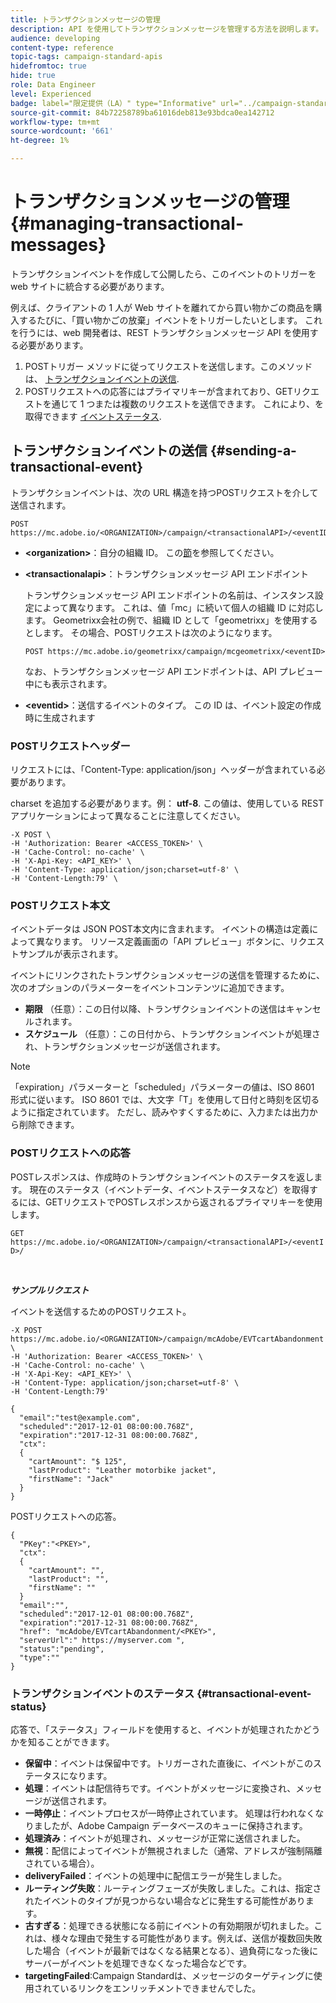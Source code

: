 ```yaml
---
title: トランザクションメッセージの管理
description: API を使用してトランザクションメッセージを管理する方法を説明します。
audience: developing
content-type: reference
topic-tags: campaign-standard-apis
hidefromtoc: true
hide: true
role: Data Engineer
level: Experienced
badge: label="限定提供（LA）" type="Informative" url="../campaign-standard-migration-home.md" tooltip="Campaign Standard移行済みユーザーに制限"
source-git-commit: 84b72258789ba61016deb813e93bdca0ea142712
workflow-type: tm+mt
source-wordcount: '661'
ht-degree: 1%

---
```


# トランザクションメッセージの管理 {#managing-transactional-messages}

トランザクションイベントを作成して公開したら、このイベントのトリガーを web サイトに統合する必要があります。

例えば、クライアントの 1 人が Web サイトを離れてから買い物かごの商品を購入するたびに、「買い物かごの放棄」イベントをトリガーしたいとします。 これを行うには、web 開発者は、REST トランザクションメッセージ API を使用する必要があります。

1. POSTトリガー メソッドに従ってリクエストを送信します。このメソッドは、 [トランザクションイベントの送信](#sending-a-transactional-event).
1. POSTリクエストへの応答にはプライマリキーが含まれており、GETリクエストを通じて 1 つまたは複数のリクエストを送信できます。 これにより、を取得できます [イベントステータス](#transactional-event-status).

## トランザクションイベントの送信 {#sending-a-transactional-event}

トランザクションイベントは、次の URL 構造を持つPOSTリクエストを介して送信されます。

```
POST https://mc.adobe.io/<ORGANIZATION>/campaign/<transactionalAPI>/<eventID>
```

* **&lt;organization>**：自分の組織 ID。 この[節](must-read.md)を参照してください。

* **&lt;transactionalapi>**：トランザクションメッセージ API エンドポイント

  トランザクションメッセージ API エンドポイントの名前は、インスタンス設定によって異なります。 これは、値「mc」に続いて個人の組織 ID に対応します。 Geometrixx会社の例で、組織 ID として「geometrixx」を使用するとします。 その場合、POSTリクエストは次のようになります。

  `POST https://mc.adobe.io/geometrixx/campaign/mcgeometrixx/<eventID>`

  なお、トランザクションメッセージ API エンドポイントは、API プレビュー中にも表示されます。

* **&lt;eventid>**：送信するイベントのタイプ。 この ID は、イベント設定の作成時に生成されます

### POSTリクエストヘッダー

リクエストには、「Content-Type: application/json」ヘッダーが含まれている必要があります。

charset を追加する必要があります。例： **utf-8**. この値は、使用している REST アプリケーションによって異なることに注意してください。

```
-X POST \
-H 'Authorization: Bearer <ACCESS_TOKEN>' \
-H 'Cache-Control: no-cache' \
-H 'X-Api-Key: <API_KEY>' \
-H 'Content-Type: application/json;charset=utf-8' \
-H 'Content-Length:79' \
```

### POSTリクエスト本文

イベントデータは JSON POST本文内に含まれます。 イベントの構造は定義によって異なります。 リソース定義画面の「API プレビュー」ボタンに、リクエストサンプルが表示されます。

イベントにリンクされたトランザクションメッセージの送信を管理するために、次のオプションのパラメーターをイベントコンテンツに追加できます。

* **期限** （任意）：この日付以降、トランザクションイベントの送信はキャンセルされます。
* **スケジュール** （任意）：この日付から、トランザクションイベントが処理され、トランザクションメッセージが送信されます。

>[!NOTE]
>
>「expiration」パラメーターと「scheduled」パラメーターの値は、ISO 8601 形式に従います。 ISO 8601 では、大文字「T」を使用して日付と時刻を区切るように指定されています。 ただし、読みやすくするために、入力または出力から削除できます。

### POSTリクエストへの応答

POSTレスポンスは、作成時のトランザクションイベントのステータスを返します。 現在のステータス（イベントデータ、イベントステータスなど）を取得するには、GETリクエストでPOSTレスポンスから返されるプライマリキーを使用します。

`GET https://mc.adobe.io/<ORGANIZATION>/campaign/<transactionalAPI>/<eventID>/`

<br/>

***サンプルリクエスト***

イベントを送信するためのPOSTリクエスト。

```
-X POST https://mc.adobe.io/<ORGANIZATION>/campaign/mcAdobe/EVTcartAbandonment \
-H 'Authorization: Bearer <ACCESS_TOKEN>' \
-H 'Cache-Control: no-cache' \
-H 'X-Api-Key: <API_KEY>' \
-H 'Content-Type: application/json;charset=utf-8' \
-H 'Content-Length:79'

{
  "email":"test@example.com",
  "scheduled":"2017-12-01 08:00:00.768Z",
  "expiration":"2017-12-31 08:00:00.768Z",
  "ctx":
  {
    "cartAmount": "$ 125",
    "lastProduct": "Leather motorbike jacket",
    "firstName": "Jack"
  }
}
```

POSTリクエストへの応答。

```
{
  "PKey":"<PKEY>",
  "ctx":
  {
    "cartAmount": "",
    "lastProduct": "",
    "firstName": ""
  }
  "email":"",
  "scheduled":"2017-12-01 08:00:00.768Z",
  "expiration":"2017-12-31 08:00:00.768Z",
  "href": "mcAdobe/EVTcartAbandonment/<PKEY>",
  "serverUrl":" https://myserver.com ",
  "status":"pending",
  "type":""
}
```

### トランザクションイベントのステータス {#transactional-event-status}

応答で、「ステータス」フィールドを使用すると、イベントが処理されたかどうかを知ることができます。

* **保留中**：イベントは保留中です。トリガーされた直後に、イベントがこのステータスになります。
* **処理**：イベントは配信待ちです。イベントがメッセージに変換され、メッセージが送信されます。
* **一時停止**：イベントプロセスが一時停止されています。 処理は行われなくなりましたが、Adobe Campaign データベースのキューに保持されます。
* **処理済み**：イベントが処理され、メッセージが正常に送信されました。
* **無視**：配信によってイベントが無視されました（通常、アドレスが強制隔離されている場合）。
* **deliveryFailed**：イベントの処理中に配信エラーが発生しました。
* **ルーティング失敗**：ルーティングフェーズが失敗しました。これは、指定されたイベントのタイプが見つからない場合などに発生する可能性があります。
* **古すぎる**：処理できる状態になる前にイベントの有効期限が切れました。これは、様々な理由で発生する可能性があります。例えば、送信が複数回失敗した場合（イベントが最新ではなくなる結果となる）、過負荷になった後にサーバーがイベントを処理できなくなった場合などです。
* **targetingFailed**:Campaign Standardは、メッセージのターゲティングに使用されているリンクをエンリッチメントできませんでした。
